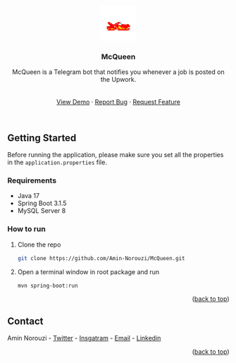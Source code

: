 <!-- PROJECT LOGO -->
<br />
<div align="center">
  <a href="https://github.com/Amin-Norouzi/McQueen">
    <img src="https://github.com/Amin-Norouzi/McQueen/blob/main/assets/mcqueen-logo.png" alt="Logo" width="80" height="80">
  </a>

<h3 align="center">McQueen</h3>

  <p align="center">
    McQueen is a Telegram bot that notifies you whenever a job is posted on the Upwork.
    <br />


<br />
<br />
   <a href="https://github.com/Amin-Norouzi/McQueen#">View Demo</a>
    ·
    <a href="https://github.com/Amin-Norouzi/McQueen/issues">Report Bug</a>
    ·
    <a href="https://github.com/Amin-Norouzi/McQueen/issues">Request Feature</a>

  </p>
</div>

<br />

## Getting Started
Before running the application, please make sure you set all the properties in the ``application.properties`` file.

### Requirements
   - Java 17
   - Spring Boot 3.1.5
   - MySQL Server 8

### How to run

1. Clone the repo
   ```sh
   git clone https://github.com/Amin-Norouzi/McQueen.git
   ```
2. Open a terminal window in root package and run
   ```sh
   mvn spring-boot:run
   ```

<p align="right">(<a href="#top">back to top</a>)</p>

<!-- CONTACT -->

## Contact

Amin Norouzi - [Twitter](https://twitter.com/RealAminNorouzi) - [Insgatram](https://www.instagram.com/realaminnorouzi/) - [Email](mailto:realaminnorouzi@gmail.com) - [Linkedin](https://www.linkedin.com/in/amin-norouzi/)


<p align="right">(<a href="#top">back to top</a>)</p>
